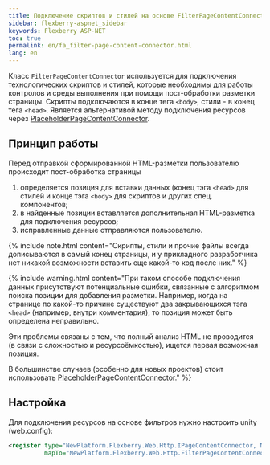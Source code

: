 ```yaml
---
title: Подключение скриптов и стилей на основе FilterPageContentConnector
sidebar: flexberry-aspnet_sidebar
keywords: Flexberry ASP-NET
toc: true
permalink: en/fa_filter-page-content-connector.html
lang: en
---
```


Класс `FilterPageContentConnector` используется для подключения технологических скриптов и стилей, которые необходимы для работы контролов и среды выполнения при помощи пост-обработки разметки страницы. Скрипты подключаются в конце тега `<body>`, стили - в конец тега `<head>`.
Является альтернативой методу подключения ресурсов через [PlaceholderPageContentConnector](fa_placeholder-page-content-connector.html).

## Принцип работы

Перед отправкой сформированной HTML-разметки пользователю происходит пост-обработка страницы

1. определяется позиция для вставки данных (конец тэга `<head>` для стилей и конце тэга `<body>` для скриптов и других спец. компонентов;
2. в найденные позиции вставляется дополнительная HTML-разметка для подключения ресурсов;
3. исправленные данные отправляются пользователю.

{% include note.html content="Скрипты, стили и прочие файлы всегда дописываются в самый конец страницы, и у прикладного разработчика нет никакой возможности вставить еще какой-то код после них." %}

{% include warning.html content="При таком способе подключения данных присутствуют потенциальные ошибки, связанные с алгоритмом поиска позиции для добавления разметки. Например, когда на странице по какой-то причине существуют два закрывающихся тэга `<head>` (например, внутри комментария), то позиция может быть определена неправильно.

Эти проблемы связаны с тем, что полный анализ HTML не проводится (в связи с сложностью и ресурсоёмкостью), ищется первая возможная позиция.

В большинстве случаев (особенно для новых проектов) стоит использовать [PlaceholderPageContentConnector](fa_placeholder-page-content-connector.html)." %}

## Настройка

Для подключения ресурсов на основе фильтров нужно настроить unity (web.config):

```xml
<register type="NewPlatform.Flexberry.Web.Http.IPageContentConnector, NewPlatform.Flexberry.Web.Http"
          mapTo="NewPlatform.Flexberry.Web.Http.FilterPageContentConnector, NewPlatform.Flexberry.Web.Http" />
```
